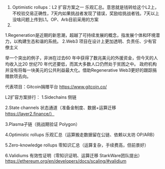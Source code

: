 1. Optimistic rollups：L2 扩容方案之一 乐观汇总。意思就是钱转给这个L2上，不校验交易正确性，7天内如果挑战者发现了错误，奖励给挑战者钱。7天以上没啥问题上传到L1。OP、Arb目前采用的方案
2. 
 1.Regeneration是近期的新思潮，超越了可持续发展的概念，指发展个体和环境潜力，以构建生态和谐的系统。
2.Web3 项目在设计上更加透明、负责任、少有官僚主义

举一个突出的例子，非洲在过去60 年中获得了数兆美元的外援资金，但今天的人均收入比20 世纪70 年代还要低，而其大多数人口仍然处于贫困之中。
政府机构并没有将每一块美元的公共利益最大化。借助Regenerative Web3更好的跟踪捐赠款项去向。

代表项目：Gitcoin捐赠平台
https://www.gitcoin.co/


L2扩容方案排行：
1.Sidechains 侧链

2.State channels 状态通道（准备金制度、数据+运算迁移 https://layer2.finance/）

3.Plasma子链（挑战期验证 Polygon）

4.Optimistic rollups 乐观汇总（运算搬走数据留在公链、依赖以太坊 OP/ARB）

5.Zero-knowledge rollups 零知识汇总（运算复杂，手续费高，但前景好）

6.Validiums 有效性证明（零知识证明、运算迁移 StarkWare团队提出） https://ethereum.org/en/developers/docs/scaling/#validium
